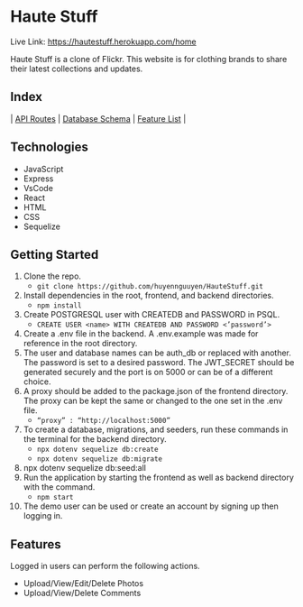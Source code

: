 # Haute Stuff

Live Link: https://hautestuff.herokuapp.com/home

Haute Stuff is a clone of Flickr. 
This website is for clothing brands to share their latest collections and updates. 

## Index 
| [API Routes](https://github.com/huyennguuyen/HauteStuff/wiki/API-Routes) | [Database Schema](https://github.com/huyennguuyen/HauteStuff/wiki/Database-Schema) | [Feature List](https://github.com/huyennguuyen/HauteStuff/wiki/Feature-List) |

## Technologies

- JavaScript
- Express
- VsCode
- React
- HTML
- CSS
- Sequelize


## Getting Started

1. Clone the repo.
     - `git clone https://github.com/huyennguuyen/HauteStuff.git`
2. Install dependencies in the root, frontend, and backend directories.
     - `npm install`
3. Create POSTGRESQL user with CREATEDB and PASSWORD in PSQL.
     - `CREATE USER <name> WITH CREATEDB AND PASSWORD <’password’>`
4. Create a .env file in the backend. A .env.example was made for reference in the root directory. 
5. The user and database names can be auth_db or replaced with another. The password is set to a desired password. The JWT_SECRET should be generated securely and the port is on 5000 or can be of a different choice. 
6. A proxy should be added to the package.json of the frontend directory. The proxy can be kept the same or changed to the one set in the .env file. 
     - `“proxy” : “http://localhost:5000”`
7. To create a database, migrations, and seeders, run these commands in the terminal for the backend directory. 
     - `npx dotenv sequelize db:create`
     - `npx dotenv sequelize db:migrate`
8. npx dotenv sequelize db:seed:all
9. Run the application by starting the frontend as well as backend directory with the command.
     - `npm start`
10. The demo user can be used or create an account by signing up then logging in. 
 

## Features 

Logged in users can perform the following actions.

- Upload/View/Edit/Delete Photos
- Upload/View/Delete Comments



